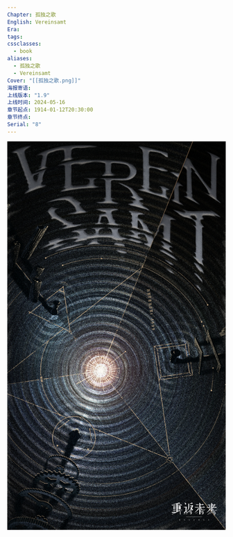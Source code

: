 ```yaml
---
Chapter: 孤独之歌
English: Vereinsamt
Era: 
tags: 
cssclasses:
  - book
aliases:
  - 孤独之歌
  - Vereinsamt
Cover: "[[孤独之歌.png]]"
海报寄语: 
上线版本: "1.9"
上线时间: 2024-05-16
章节起点: 1914-01-12T20:30:00
章节终点: 
Serial: "8"
---
```

![cover](assets/第七章%20孤独之歌.assets/孤独之歌.jpg)